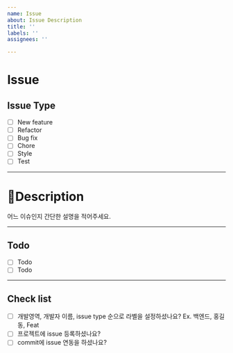 ```yaml
---
name: Issue
about: Issue Description
title: ''
labels: ''
assignees: ''

---
```


# **Issue**

## Issue Type

- [ ] New feature
- [ ] Refactor
- [ ] Bug fix
- [ ] Chore
- [ ] Style
- [ ] Test

--- 

#  📝Description

어느 이슈인지 간단한 설명을 적어주세요.

---

## Todo
- [ ] Todo 
- [ ] Todo

---

## Check list
- [ ] 개발영역, 개발자 이름, issue type 순으로 라벨을 설정하셨나요? Ex. 백엔드, 홍길동, Feat
- [ ] 프로젝트에 issue 등록하셨나요?
- [ ] commit에 issue 연동을 하셨나요?
